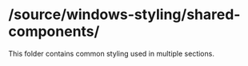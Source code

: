 # /source/windows-styling/shared-components/

This folder contains common styling used in multiple sections.
